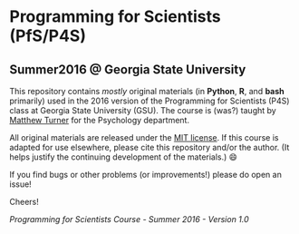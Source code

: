 # Programming for Scientists (PfS/P4S)
## Summer2016 @ Georgia State University

This repository contains _mostly_ original materials (in **Python**, **R**, and **bash** primarily) used in the 2016 version of the Programming for Scientists (P4S) class at Georgia State University (GSU). The course is (was?) taught by [Matthew Turner](https://github.com/mdtdev) for the Psychology department.

All original materials are released under the [MIT license](http://mit-license.org/). If this course is adapted for use elsewhere, please cite this repository and/or the author. (It helps justify the continuing development of the materials.) :smile:

If you find bugs or other problems (or improvements!) please do open an issue!

Cheers!


_Programming for Scientists Course - Summer 2016 - Version 1.0_
